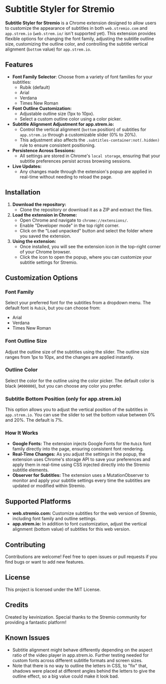 # Subtitle Styler for Stremio
**Subtitle Styler for Stremio** is a Chrome extension designed to allow users to customize the appearance of subtitles in both ```web.stremio.com``` and ```app.strem.io``` (```web.strem.io/``` isn't supported yet). This extension provides flexible options for changing the font family, adjusting the subtitle outline size, customizing the outline color, and controlling the subtitle vertical alignment (```bottom``` value) for ```app.strem.io```.

## Features
* **Font Family Selector**: Choose from a variety of font families for your subtitles:
  * Rubik (default)
  * Arial
  * Verdana
  * Times New Roman
* **Font Outline Customization:**
  * Adjustable outline size (1px to 10px).
  * Select a custom outline color using a color picker.
* **Subtitle Alignment Adjustment for app.strem.io:**
  * Control the vertical alignment (```bottom``` position) of subtitles for ```app.strem.io``` through a customizable slider (0% to 20%).
  * This adjustment also affects the ```.subtitles-container:not(.hidden)``` rule to ensure consistent positioning.
* **Persistence Across Sessions:**
  * All settings are stored in Chrome's ```local storage```, ensuring that your subtitle preferences persist across browsing sessions.
* **Live Updates:**
  * Any changes made through the extension's popup are applied in real-time without needing to reload the page.

## Installation
1. **Download the repository:**
   * Clone the repository or download it as a ZIP and extract the files.
2. **Load the extension in Chrome:**
   * Open Chrome and navigate to ```chrome://extensions/```.
   * Enable "Developer mode" in the top right corner.
   * Click on the "Load unpacked" button and select the folder where you saved the extension.
3. **Using the extension:**
   * Once installed, you will see the extension icon in the top-right corner of your Chrome browser.
   * Click the icon to open the popup, where you can customize your subtitle settings for Stremio.

## Customization Options
### Font Family
Select your preferred font for the subtitles from a dropdown menu. The default font is ```Rubik```, but you can choose from:
* Arial
* Verdana
* Times New Roman
### Font Outline Size
Adjust the outline size of the subtitles using the slider. The outline size ranges from 1px to 10px, and the changes are applied instantly.

### Outline Color
Select the color for the outline using the color picker. The default color is black (```#000000```), but you can choose any color you prefer.

### Subtitle Bottom Position (only for app.strem.io)
This option allows you to adjust the vertical position of the subtitles in ```app.strem.io```. You can use the slider to set the bottom value between 0% and 20%. The default is 7%.

### How It Works
* **Google Fonts:** The extension injects Google Fonts for the ```Rubik``` font family directly into the page, ensuring consistent font rendering.
* **Real-Time Changes:** As you adjust the settings in the popup, the extension uses Chrome's storage API to save your preferences and apply them in real-time using CSS injected directly into the Stremio subtitle elements.
* **Observer for Subtitles:** The extension uses a MutationObserver to monitor and apply your subtitle settings every time the subtitles are updated or modified within Stremio.

## Supported Platforms
* **web.stremio.com:** Customize subtitles for the web version of Stremio, including font family and outline settings.
* **app.strem.io:** In addition to font customization, adjust the vertical alignment (bottom value) of subtitles for this web version.

## Contributing
Contributions are welcome! Feel free to open issues or pull requests if you find bugs or want to add new features.

## License
This project is licensed under the MIT License.

## Credits
Created by kevinization. Special thanks to the Stremio community for providing a fantastic platform!

## Known Issues
* Subtitle alignment might behave differently depending on the aspect ratio of the video player in app.strem.io.
Further testing needed for custom fonts across different subtitle formats and screen sizes.
* Note that there is no way to outline the letters in CSS, to "fix" that, shadows were placed at different angles behind the letters to give the outline effect, so a big value could make it look bad.